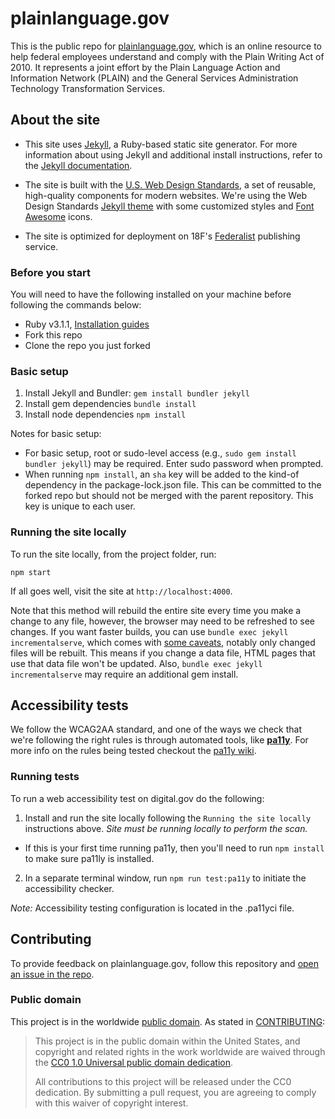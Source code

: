 # plainlanguage.gov

This is the public repo for [plainlanguage.gov](http://www.plainlanguage.gov), which is an online resource to help federal employees understand and comply with the Plain Writing Act of 2010. It represents a joint effort by the Plain Language Action and Information Network (PLAIN) and the General Services Administration Technology Transformation Services.

## About the site

- This site uses [Jekyll](https://jekyllrb.com/docs/), a Ruby-based static site generator. For more information about using Jekyll and additional install instructions, refer to the [Jekyll documentation](http://jekyllrb.com/docs/home/).

- The site is built with the [U.S. Web Design Standards](https://standards.usa.gov), a set of reusable, high-quality components for modern websites. We're using the Web Design Standards [Jekyll theme](https://github.com/18F/uswds-jekyll) with some customized styles and [Font Awesome](http://fontawesome.io/license/) icons.

- The site is optimized for deployment on 18F's [Federalist](https://federalist.18f.gov) publishing service.

### Before you start

You will need to have the following installed on your machine before following the commands below:

- Ruby v3.1.1, [Installation guides](https://www.ruby-lang.org/en/documentation/installation/)
- Fork this repo
- Clone the repo you just forked

### Basic setup

1. Install Jekyll and Bundler: `gem install bundler jekyll`
1. Install gem dependencies `bundle install`
1. Install node dependencies `npm install`

Notes for basic setup:

- For basic setup, root or sudo-level access (e.g., `sudo gem install bundler jekyll`) may be required. Enter sudo password when prompted.
- When running `npm install`, an `sha` key will be added to the kind-of dependency in the package-lock.json file. This can be committed to the forked repo but should not be merged with the parent repository. This key is unique to each user.

### Running the site locally

To run the site locally, from the project folder, run:

```
npm start
```

If all goes well, visit the site at `http://localhost:4000`.

Note that this method will rebuild the entire site every time you make a change to any file, however, the browser may need to be refreshed to see changes. If you want faster builds, you can use `bundle exec jekyll incrementalserve`, which comes with [some caveats](https://jekyllrb.com/docs/configuration/incremental-regeneration/), notably only changed files will be rebuilt. This means if you change a data file, HTML pages that use that data file won't be updated. Also, `bundle exec jekyll incrementalserve` may require an additional gem install.

## Accessibility tests

We follow the WCAG2AA standard, and one of the ways we check that we're following the right rules is through automated tools, like [**pa11y**](https://github.com/pa11y/pa11y/). For more info on the rules being tested checkout the [pa11y wiki](https://github.com/pa11y/pa11y/wiki/HTML-CodeSniffer-Rules).

### Running tests

To run a web accessibility test on digital.gov do the following:

1. Install and run the site locally following the `Running the site locally` instructions above. _Site must be running locally to perform the scan._

- If this is your first time running pa11y, then you'll need to run `npm install` to make sure pa11ly is installed.

2. In a separate terminal window, run `npm run test:pa11y` to initiate the accessibility checker.

_Note:_ Accessibility testing configuration is located in the .pa11yci file.

## Contributing

To provide feedback on plainlanguage.gov, follow this repository and [open an issue in the repo](https://github.com/GSA/plainlanguage.gov/issues/new).

### Public domain

This project is in the worldwide [public domain](LICENSE.md). As stated in [CONTRIBUTING](CONTRIBUTING.md):

> This project is in the public domain within the United States, and copyright and related rights in the work worldwide are waived through the [CC0 1.0 Universal public domain dedication](https://creativecommons.org/publicdomain/zero/1.0/).
>
> All contributions to this project will be released under the CC0 dedication. By submitting a pull request, you are agreeing to comply with this waiver of copyright interest.
